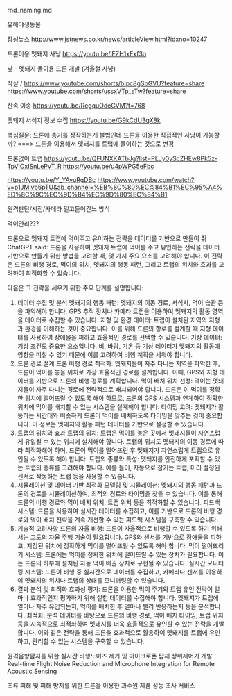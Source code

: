 rnd_naming.md

유해야생동물

장성뉴스
http://www.jstnews.co.kr/news/articleView.html?idxno=10247

드론이용 멧돼지 사냥
https://youtu.be/iFZH1xExf3o

낮 - 멧돼지 몰이용 드론 개발  (겨울철 사냥)

작살 / 
https://www.youtube.com/shorts/bIpc8gSbGVU?feature=share
https://www.youtube.com/shorts/ussxVTp_sTw?feature=share

산속 이송
https://youtu.be/RegquOdeGVM?t=768


멧돼지 서식지 정보 수집
https://youtu.be/G9kCdU3qX8k


핵심질문: 드론에 총기를 장작하는게 불법인데 드론을 이용한 직접적인 사냥이 가능할까?
  ===> 드론을 이용해서 맷돼지를 트랩에 몰이하는 것으로 변경

드론없이 트랩
  https://youtu.be/QFUNXKATbJg?list=PLJy0yScZHEw8Pk5z-TpVlOxISnLePvT_R
  https://youtu.be/u4pWPG5eFbc

  https://youtu.be/Y_YAvuRgDBc
https://www.youtube.com/watch?v=p1JMivb6pTU&ab_channel=%EB%8C%80%EC%84%B1%EC%95%A4%ED%8C%9C%EC%9D%B4%EC%9D%80%EC%84%B1

  원격판단/시점/카메라
    밀고들어간느 방식

 먹이관리??? 

드론으로 멧돼지 트랩에 먹이주고 유이하는 전략을 데이터를 기반으로  만들어 줘
ChatGPT said:
드론을 사용하여 멧돼지 트랩에 먹이를 주고 유인하는 전략을 데이터 기반으로 만들기 위한 방법을 고려할 때, 몇 가지 주요 요소를 고려해야 합니다. 이 전략은 드론의 비행 경로, 먹이의 위치, 멧돼지의 행동 패턴, 그리고 트랩의 위치와 효과를 고려하여 최적화할 수 있습니다.

다음은 그 전략을 세우기 위한 주요 단계를 설명합니다:

1. 데이터 수집 및 분석
멧돼지의 행동 패턴: 멧돼지의 이동 경로, 서식지, 먹이 습관 등을 파악해야 합니다. GPS 추적 장치나 카메라 트랩을 이용하여 멧돼지의 활동 영역을 데이터로 수집할 수 있습니다.
지형 및 환경 데이터: 트랩이 설치된 지역의 지형과 환경을 이해하는 것이 중요합니다. 이를 위해 드론의 항로를 설계할 때 지형 데이터를 사용하여 장애물을 피하고 효율적인 경로를 선택할 수 있습니다.
기상 데이터: 기상 조건도 중요한 요소입니다. 비, 바람, 기온 등 기상 데이터가 멧돼지의 활동에 영향을 미칠 수 있기 때문에 이를 고려하여 비행 계획을 세워야 합니다.
2. 드론 경로 설계
드론 비행 경로 최적화: 멧돼지들이 자주 다니는 지역을 파악한 후, 드론이 먹이를 놓을 위치로 가장 효율적인 경로를 설계합니다. 이때, GPS와 지형 데이터를 기반으로 드론의 비행 경로를 계획합니다.
먹이 배치 위치 선정: 먹이는 멧돼지들이 자주 다니는 경로에 전략적으로 배치되어야 합니다. 드론은 이 먹이를 정확한 위치에 떨어뜨릴 수 있도록 해야 하므로, 드론의 GPS 시스템과 연계하여 정확한 위치에 먹이를 배치할 수 있는 시스템을 설계해야 합니다.
타이밍 고려: 멧돼지가 활동하는 시간대와 비슷하게 드론이 먹이를 배치하도록 타이밍을 맞추는 것이 중요합니다. 이 정보는 멧돼지의 활동 패턴 데이터를 기반으로 설정할 수 있습니다.
3. 트랩의 위치와 효과
트랩의 위치: 트랩은 먹이를 놓은 곳에서 멧돼지들이 자연스럽게 유입될 수 있는 위치에 설치해야 합니다. 트랩의 위치도 멧돼지의 이동 경로에 따라 최적화해야 하며, 드론이 먹이를 떨어뜨린 후 멧돼지가 자연스럽게 트랩으로 유인될 수 있도록 해야 합니다.
트랩의 종류와 특성: 멧돼지를 안전하게 포획할 수 있는 트랩의 종류를 고려해야 합니다. 예를 들어, 자동으로 잠기는 트랩, 미리 설정된 센서로 작동하는 트랩 등을 사용할 수 있습니다.
4. 시뮬레이션 및 데이터 기반 최적화
모델링 및 시뮬레이션: 멧돼지의 행동 패턴과 드론의 경로를 시뮬레이션하여, 최적의 경로와 타이밍을 찾을 수 있습니다. 이를 통해 드론의 비행 경로와 먹이 배치 위치, 트랩 위치 등을 최적화할 수 있습니다.
피드백 시스템: 드론을 사용하여 실시간 데이터를 수집하고, 이를 기반으로 드론의 비행 경로와 먹이 배치 전략을 계속 개선할 수 있는 피드백 시스템을 구축할 수 있습니다.
5. 기술적 고려사항
드론의 자율 비행: 드론이 자율적으로 비행할 수 있도록 하기 위해서는 고도의 자율 주행 기술이 필요합니다. GPS와 센서를 기반으로 장애물을 피하고, 지정된 위치에 정확하게 먹이를 떨어뜨릴 수 있도록 해야 합니다.
먹이 떨어뜨리기 시스템: 드론에는 먹이를 정확한 위치에 떨어뜨릴 수 있는 장치가 필요합니다. 이는 드론의 하부에 설치된 자동 먹이 배출 장치로 구현될 수 있습니다.
실시간 모니터링 시스템: 드론이 비행 중 실시간으로 데이터를 수집하고, 카메라나 센서를 이용하여 멧돼지의 위치나 트랩의 상태를 모니터링할 수 있습니다.
6. 결과 분석 및 최적화
효과성 평가: 드론을 이용한 먹이 주기와 트랩 유인 전략이 얼마나 효과적인지 평가하기 위해 실험 데이터를 수집해야 합니다. 멧돼지가 트랩에 얼마나 자주 유입되는지, 먹이를 배치한 후 얼마나 빨리 반응하는지 등을 분석합니다.
최적화: 분석 데이터를 바탕으로 드론의 비행 경로, 먹이 배치 타이밍, 트랩 위치 등을 지속적으로 최적화하여 멧돼지를 더욱 효율적으로 유인할 수 있는 전략을 개발합니다.
이와 같은 전략을 통해 드론을 효과적으로 활용하여 멧돼지를 트랩에 유인하고, 관리할 수 있는 시스템을 구축할 수 있습니다.











원격음향탐지를 위한 실시간 비행노이즈 제거 및 마이크로폰 탑재 상위제어기 개발
Real-time Flight Noise Reduction and Microphone Integration for Remote Acoustic Sensing

조류 피해 및 피해 방지를 위한 드론을 이용한 과수원 제품 성능 조사 서비스 
